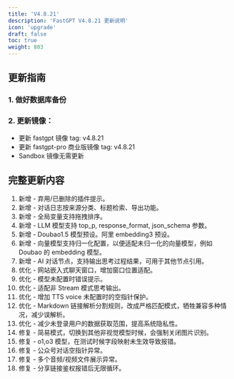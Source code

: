 ```yaml
---
title: 'V4.8.21'
description: 'FastGPT V4.8.21 更新说明'
icon: 'upgrade'
draft: false
toc: true
weight: 803
---
```


## 更新指南

### 1. 做好数据库备份

### 2. 更新镜像：

- 更新 fastgpt 镜像 tag: v4.8.21
- 更新 fastgpt-pro 商业版镜像 tag: v4.8.21
- Sandbox 镜像无需更新

## 完整更新内容

1. 新增 - 弃用/已删除的插件提示。
2. 新增 - 对话日志按来源分类、标题检索、导出功能。
3. 新增 - 全局变量支持拖拽排序。
4. 新增 - LLM 模型支持 top_p, response_format, json_schema 参数。
5. 新增 - Doubao1.5 模型预设。阿里 embedding3 预设。
6. 新增 - 向量模型支持归一化配置，以便适配未归一化的向量模型，例如 Doubao 的 embedding 模型。
6. 新增 - AI 对话节点，支持输出思考过程结果，可用于其他节点引用。
7. 优化 - 网站嵌入式聊天窗口，增加窗口位置适配。
8. 优化 - 模型未配置时错误提示。
9. 优化 - 适配非 Stream 模式思考输出。
10. 优化 - 增加 TTS voice 未配置时的空指针保护。
11. 优化 - Markdown 链接解析分割规则，改成严格匹配模式，牺牲兼容多种情况，减少误解析。
12. 优化 - 减少未登录用户的数据获取范围，提高系统隐私性。
13. 修复 - 简易模式，切换到其他非视觉模型时候，会强制关闭图片识别。
14. 修复 - o1,o3 模型，在测试时候字段映射未生效导致报错。
15. 修复 - 公众号对话空指针异常。
16. 修复 - 多个音频/视频文件展示异常。
17. 修复 - 分享链接鉴权报错后无限循环。